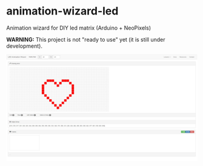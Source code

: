# animation-wizard-led
Animation wizard for DIY led matrix (Arduino + NeoPixels)

**WARNING:** This project is not "ready to use" yet (it is still under development).

![alt tag](https://raw.githubusercontent.com/marborkowski/animation-wizard-led/master/src/assets/screenshots/current.jpg)